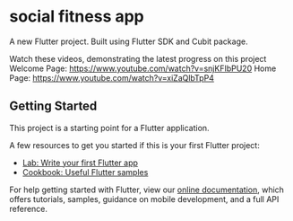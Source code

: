 # social fitness app

A new Flutter project. Built using Flutter SDK and Cubit package. 

Watch these videos, demonstrating the latest progress on this project
Welcome Page: https://www.youtube.com/watch?v=snjKFIbPU20
Home Page: https://www.youtube.com/watch?v=xiZaQlbTpP4


## Getting Started

This project is a starting point for a Flutter application.

A few resources to get you started if this is your first Flutter project:

- [Lab: Write your first Flutter app](https://flutter.dev/docs/get-started/codelab)
- [Cookbook: Useful Flutter samples](https://flutter.dev/docs/cookbook)

For help getting started with Flutter, view our
[online documentation](https://flutter.dev/docs), which offers tutorials,
samples, guidance on mobile development, and a full API reference.
